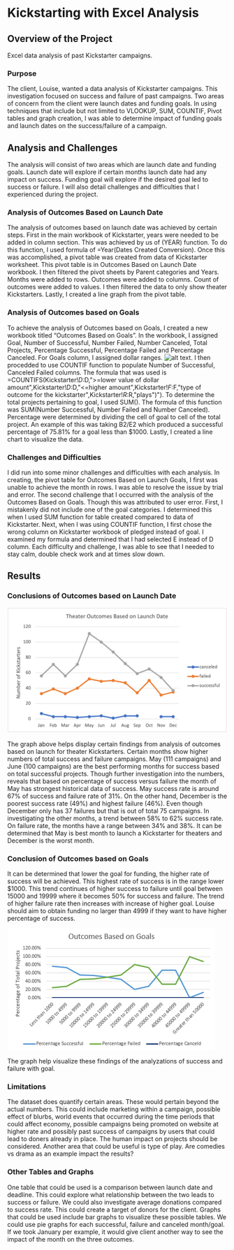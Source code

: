 # Kickstarting with Excel Analysis

## Overview of the Project

Excel data analysis of past Kickstarter campaigns.

### Purpose

The client, Louise, wanted a data analysis of Kickstarter campaigns.  This investigation focused on success and failure of past campaigns.  Two areas of concern from the client were launch dates and funding goals.  In using techniques that include but not limited to VLOOKUP, SUM, COUNTIF, Pivot tables and graph creation, I was able to determine impact of funding goals and launch dates on the success/failure of a campaign.  

## Analysis and Challenges

The analysis will consist of two areas which are launch date and funding goals.  Launch date will explore if certain months launch date had any impact on success.  Funding goal will explore if the desired goal led to success or failure.  I will also detail challenges and difficulties that I experienced during the project.  

### Analysis of Outcomes Based on Launch Date

The analysis of outcomes based on launch date was achieved by certain steps.  First in the main workbook of Kickstarter, years were needed to be added in column section.  This was achieved by us of (YEAR) function.  To do this function, I used formula of =Year(Dates Created Conversion).  Once this was accomplished, a pivot table was created from data of Kickstarter worksheet.  This pivot table is in Outcomes Based on Launch Date workbook.  I then filtered the pivot sheets by Parent categories and Years.  Months were added to rows.  Outcomes were added to columns.  Count of outcomes were added to values.  I then filtered the data to only show theater Kickstarters.  Lastly, I created a line graph from the pivot table. 

### Analysis of Outcomes based on Goals 

To achieve the analysis of Outcomes based on Goals, I created a new workbook titled “Outcomes Based on Goals”.   In the workbook, I assigned Goal, Number of Successful, Number Failed, Number Canceled, Total Projects, Percentage Successful, Percentage Failed and Percentage Canceled.  For Goals column, I assigned dollar ranges.   ![alt text](https://courses.bootcampspot.com/courses/1021/files/1254186/preview). I then procedded to use COUNTIF function to populate Number of Successful, Canceled Failed columns.  The formula that was used is =COUNTIFS(Kickstarter!$D:$D,">=lower value of dollar amount",Kickstarter!$D:$D,"<=higher amount",Kickstarter!$F:$F,"type of outcome for the kickstarter",Kickstarter!$R:$R,"plays")").  To determine the total projects pertaining to goal, I used SUM().  The formula of this function was SUM(Number Successful, Number Failed and Number Canceled).   Percentage were determined by dividing the cell of goal to cell of the total project.  An example of this was taking B2/E2 which produced a successful percentage of 75.81% for a goal less than $1000.  Lastly, I created a line chart to visualize the data.  

### Challenges and Difficulties

I did run into some minor challenges and difficulties with each analysis.  In creating, the pivot table for Outcomes Based on Launch Goals, I first was unable to achieve the month in rows.  I was able to resolve the issue by trial and error.  The second challenge that I occurred with the analysis of the Outcomes Based on Goals.  Though this was attributed to user error.  First, I mistakenly did not include one of the goal categories.  I determined this when I used SUM function for table created compared to data of Kickstarter.  Next, when I was using COUNTIF function, I first chose the wrong column on Kickstarter workbook of pledged instead of goal.  I examined my formula and determined that I had selected E instead of D column.   Each difficulty and challenge, I was able to see that I needed to stay calm, double check work and at times slow down.   

## Results

### Conclusions of Outcomes based on Launch Date

![alt text](https://github.com/bmliddicoat/kickstarter-analysis/blob/1d40f813548824148273b8fe6a87d75cddae63f0/Resources/Theature_Outcomes_VS_Launch.png)

The graph above helps display certain findings from analysis of outcomes based on launch for theater Kickstarters.  Certain months show higher numbers of total success and failure campaigns.  May (111 campaigns) and June (100 campaigns) are the best performing months for success based on total successful projects.  Though further investigation into the numbers, reveals that based on percentage of success versus failure the month of May has strongest historical data of success.  May success rate is around 67% of success and failure rate of 31%.  On the other hand, December is the poorest success rate (49%) and highest failure (46%).  Even though December only has 37 failures but that is out of total 75 campaigns.  In investigating the other months, a trend between 58% to 62% success rate.  On failure rate, the months have a range between 34% and 38%.  It can be determined that May is best month to launch a Kickstarter for theaters and December is the worst month.

### Conclusion of Outcomes based on Goals

It can be determined that lower the goal for funding, the higher rate of success will be achieved.  This highest rate of success is in the range lower $1000.  This trend continues of higher success to failure until goal between 15000 and 19999 where it becomes 50% for success and failure.  The trend of higher failure rate then increases with increase of higher goal.  Louise should aim to obtain funding no larger than 4999 if they want to have higher percentage of success.  

![alt text](https://github.com/bmliddicoat/kickstarter-analysis/blob/1d40f813548824148273b8fe6a87d75cddae63f0/Resources/Outcomes_vs_Goals.png)

The graph help visualize these findings of the analyzations of success and failure with goal.

### Limitations

The dataset does quantify certain areas.  These would pertain beyond the actual numbers.  This could include marketing within a campaign, possible effect of blurbs, world events that occurred during the time periods that could affect economy, possible campaigns being promoted on website at higher rate and possibly past success of campaigns by users that could lead to doners already in place.  The human impact on projects should be considered.  Another area that could be useful is type of play.  Are comedies vs drama as an example impact the results?

### Other Tables and Graphs

One table that could be used is a comparison between launch date and deadline.  This could explore what relationship between the two leads to success or failure.  We could also investigate average donations compared to success rate.  This could create a target of donors for the client.  Graphs that could be used include bar graphs to visualize these possible tables.  We could use pie graphs for each successful, failure and canceled month/goal.  If we took January per example, it would give client another way to see the impact of the month on the three outcomes.   

